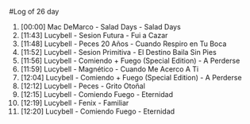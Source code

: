 #Log of 26 day

1. [00:00] Mac DeMarco - Salad Days - Salad Days
1. [11:43] Lucybell - Sesion Futura - Fui a Cazar
1. [11:48] Lucybell - Peces 20 Años - Cuando Respiro en Tu Boca
1. [11:52] Lucybell - Sesion Primitiva - El Destino Baila Sin Pies
1. [11:56] Lucybell - Comiendo + Fuego (Special Edition) - A Perderse
1. [11:59] Lucybell - Magnético - Cuando Me Acerco A Ti
1. [12:04] Lucybell - Comiendo + Fuego (Special Edition) - A Perderse
1. [12:12] Lucybell - Peces - Grito Otoñal
1. [12:15] Lucybell - Comiendo Fuego - Eternidad
1. [12:19] Lucybell - Fenix - Familiar
1. [12:20] Lucybell - Comiendo Fuego - Eternidad
